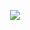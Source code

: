  <p align = "center"> <img src = https://encrypted-tbn0.gstatic.com/images?q=tbn:ANd9GcRe6h3UzzCJg1aGO_lRBqEHeIsJ52qrJyJr_ZG6bO92gQ&s> </p>
